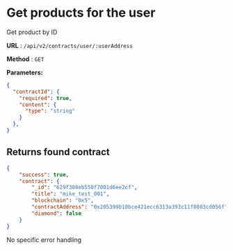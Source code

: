 # Get products for the user

Get product by ID

**URL** : `/api/v2/contracts/user/:userAddress`

**Method** : `GET`

**Parameters:**

```json
{
  "contractId": {
    "required": true,
    "content": {
      "type": "string"
    }
  },
}
```
## Returns found contract

```json
{
    "success": true,
    "contract": {
        "_id": "629f308eb550f7001d6ee2cf",
        "title": "mike_test_001",
        "blockchain": "0x5",
        "contractAddress": "0x205399b10bce421ecc6313a393c11f8083cd056f",
        "diamond": false
    }
}
```
No specific error handling
